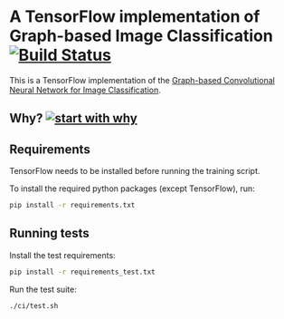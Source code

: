 # A TensorFlow implementation of Graph-based Image Classification [![Build Status](https://travis-ci.org/rusty1s/graph-based-image-classification.png?branch=master)](https://travis-ci.org/rusty1s/graph-based-image-classification)

This is a TensorFlow implementation of the [Graph-based Convolutional Neural Network for Image Classification](https://github.com/rusty1s/deep-learning/tree/master/thesis).

## Why? [![start with why](https://img.shields.io/badge/start%20with-why%3F-brightgreen.svg?style=flat)](http://www.ted.com/talks/simon_sinek_how_great_leaders_inspire_action)

## Requirements

TensorFlow needs to be installed before running the training script.

To install the required python packages (except TensorFlow), run:

```bash
pip install -r requirements.txt
```

## Running tests

Install the test requirements:

```bash
pip install -r requirements_test.txt
```

Run the test suite:

```bash
./ci/test.sh
```
